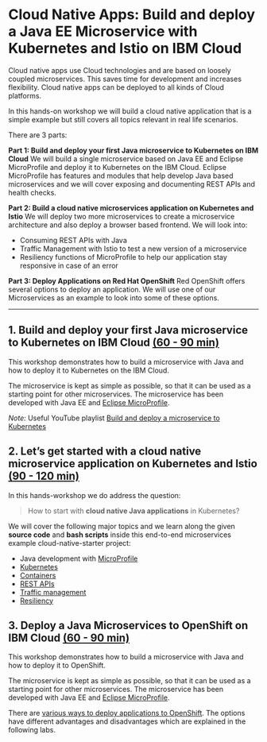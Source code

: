 # Cloud Native Apps: Build and deploy a Java EE Microservice with Kubernetes and Istio on IBM Cloud

Cloud native apps use Cloud technologies and are based on loosely coupled microservices. This saves time for development and increases flexibility. Cloud native apps can be deployed to all kinds of Cloud platforms.

In this hands-on workshop we will build a cloud native application that is a simple example but still covers all topics relevant in real life scenarios. 

There are 3 parts:

**Part 1: Build and deploy your first Java microservice to Kubernetes on IBM Cloud**
We will build a single microservice based on Java EE and Eclipse MicroProfile and deploy it to Kubernetes on the IBM Cloud. Eclipse MicroProfile has features and modules that help develop Java based microservices and we will cover exposing and documenting REST APIs and health checks.

**Part 2: Build a cloud native microservices application on Kubernetes and Istio**
We will deploy two more microservices to create a microservice architecture and also deploy a browser based frontend.
We will look into:
* Consuming REST APIs with Java
* Traffic Management with Istio to test a new version of a microservice
* Resiliency functions of MicroProfile to help our application stay responsive in case of an error

**Part 3: Deploy Applications on Red Hat OpenShift**
Red OpenShift offers several options to deploy an application.
We will use one of our Microservices as an example to look into some of these options.

---

## 1. Build and deploy your first Java microservice to Kubernetes on IBM Cloud [(60 - 90 min)](./workshop-full-day/1-Build-and-deploy-your-first-Java-microservice-to-Kubernetes)

This workshop demonstrates how to build a microservice with Java and how to deploy it to Kubernetes on the IBM Cloud.

The microservice is kept as simple as possible, so that it can be used as a starting point for other microservices. The microservice has been developed with Java EE and [Eclipse MicroProfile](https://microprofile.io/).

_Note:_ Useful YouTube playlist [Build and deploy a microservice to Kubernetes](https://ibm.biz/BdzVRY)

## 2. Let’s get started with a cloud native microservice application on Kubernetes and Istio [(90 - 120 min)](workshop-full-day/2-Lets-get-started-with-a-cloud-native-microservice-application-on-Kubernetes-with-Istio)

In this hands-workshop we do address the question: 

> How to start with **cloud native Java applications** in Kubernetes?

We will cover the following major topics and we learn along the given **source code** and **bash scripts** inside this end-to-end microservices example cloud-native-starter project:

* Java development with [MicroProfile](https://microprofile.io/) 
* [Kubernetes](https://en.wikipedia.org/wiki/Kubernetes)
* [Containers](https://en.wikipedia.org/wiki/OS-level_virtualisation)
* [REST APIs](https://en.wikipedia.org/wiki/Representational_state_transfer)
* [Traffic management](https://istio.io/docs/concepts/traffic-management/) 
* [Resiliency](https://www.ibm.com/it-infrastructure/z/capabilities/resiliency)
 
## 3. Deploy a Java Microservices to OpenShift on IBM Cloud [(60 - 90 min)](./workshop-full-day/3-deploy-microservice-to-openshift)

This workshop demonstrates how to build a microservice with Java and how to deploy it to OpenShift.

The microservice is kept as simple as possible, so that it can be used as a starting point for other microservices. The microservice has been developed with Java EE and [Eclipse MicroProfile](https://microprofile.io/).

There are [various ways to deploy applications to OpenShift](http://heidloff.net/article/deploying-open-liberty-microservices-openshift/). The options have different advantages and disadvantages which are explained in the following labs.
